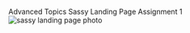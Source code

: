 Advanced Topics Sassy Landing Page Assignment 1
![sassy landing page photo](https://github.com/danna202/AT-A-Sassy-Landing_Page_Assign1/assets/105758399/bde29903-36bb-4e6b-9c3a-34138ec2fa26)
